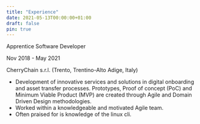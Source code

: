 ```yaml
---
title: "Experience"
date: 2021-05-13T00:00:00+01:00
draft: false
pin: true
---
```


Apprentice Software Developer

Nov 2018 - May 2021

CherryChain s.r.l. (Trento, Trentino-Alto Adige, Italy)

- Development of innovative services and solutions in digital onboarding and asset transfer processes. Prototypes, Proof of concept (PoC) and Minimum Viable Product (MVP) are created through Agile and Domain Driven Design methodologies.
- Worked within a knowledgeable and motivated Agile team.
- Often praised for is knowledge of the linux cli.